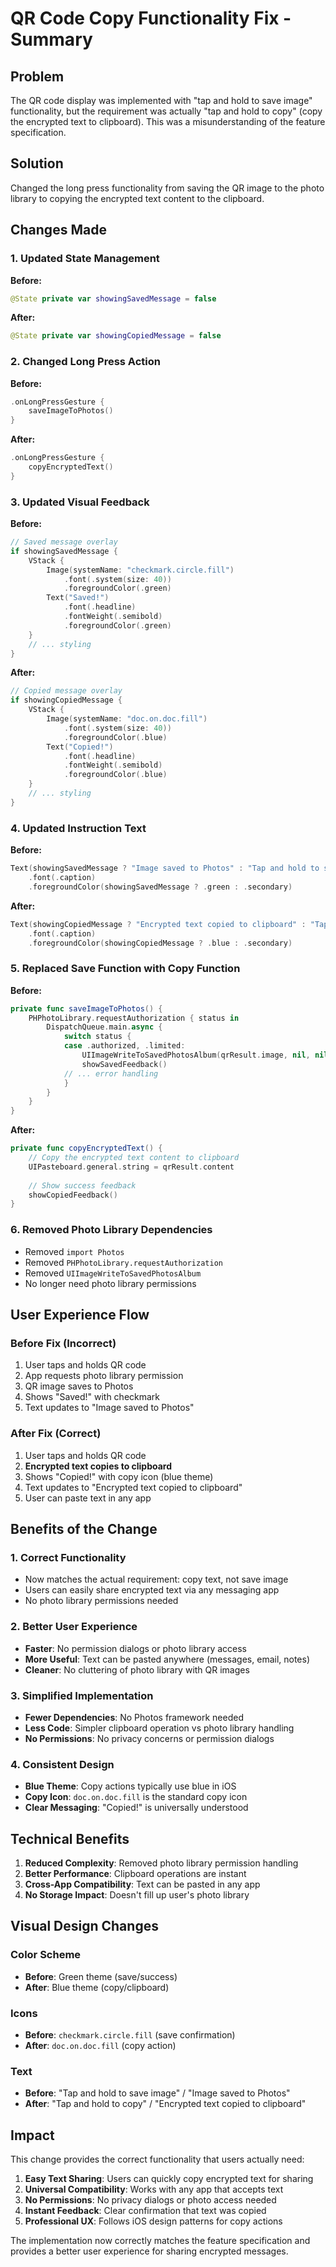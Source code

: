 # QR Code Copy Functionality Fix - Summary

## Problem
The QR code display was implemented with "tap and hold to save image" functionality, but the requirement was actually "tap and hold to copy" (copy the encrypted text to clipboard). This was a misunderstanding of the feature specification.

## Solution
Changed the long press functionality from saving the QR image to the photo library to copying the encrypted text content to the clipboard.

## Changes Made

### 1. Updated State Management
**Before:**
```swift
@State private var showingSavedMessage = false
```

**After:**
```swift
@State private var showingCopiedMessage = false
```

### 2. Changed Long Press Action
**Before:**
```swift
.onLongPressGesture {
    saveImageToPhotos()
}
```

**After:**
```swift
.onLongPressGesture {
    copyEncryptedText()
}
```

### 3. Updated Visual Feedback
**Before:**
```swift
// Saved message overlay
if showingSavedMessage {
    VStack {
        Image(systemName: "checkmark.circle.fill")
            .font(.system(size: 40))
            .foregroundColor(.green)
        Text("Saved!")
            .font(.headline)
            .fontWeight(.semibold)
            .foregroundColor(.green)
    }
    // ... styling
}
```

**After:**
```swift
// Copied message overlay
if showingCopiedMessage {
    VStack {
        Image(systemName: "doc.on.doc.fill")
            .font(.system(size: 40))
            .foregroundColor(.blue)
        Text("Copied!")
            .font(.headline)
            .fontWeight(.semibold)
            .foregroundColor(.blue)
    }
    // ... styling
}
```

### 4. Updated Instruction Text
**Before:**
```swift
Text(showingSavedMessage ? "Image saved to Photos" : "Tap and hold to save image")
    .font(.caption)
    .foregroundColor(showingSavedMessage ? .green : .secondary)
```

**After:**
```swift
Text(showingCopiedMessage ? "Encrypted text copied to clipboard" : "Tap and hold to copy")
    .font(.caption)
    .foregroundColor(showingCopiedMessage ? .blue : .secondary)
```

### 5. Replaced Save Function with Copy Function
**Before:**
```swift
private func saveImageToPhotos() {
    PHPhotoLibrary.requestAuthorization { status in
        DispatchQueue.main.async {
            switch status {
            case .authorized, .limited:
                UIImageWriteToSavedPhotosAlbum(qrResult.image, nil, nil, nil)
                showSavedFeedback()
            // ... error handling
            }
        }
    }
}
```

**After:**
```swift
private func copyEncryptedText() {
    // Copy the encrypted text content to clipboard
    UIPasteboard.general.string = qrResult.content
    
    // Show success feedback
    showCopiedFeedback()
}
```

### 6. Removed Photo Library Dependencies
- Removed `import Photos`
- Removed `PHPhotoLibrary.requestAuthorization`
- Removed `UIImageWriteToSavedPhotosAlbum`
- No longer need photo library permissions

## User Experience Flow

### Before Fix (Incorrect)
1. User taps and holds QR code
2. App requests photo library permission
3. QR image saves to Photos
4. Shows "Saved!" with checkmark
5. Text updates to "Image saved to Photos"

### After Fix (Correct)
1. User taps and holds QR code
2. **Encrypted text copies to clipboard**
3. Shows "Copied!" with copy icon (blue theme)
4. Text updates to "Encrypted text copied to clipboard"
5. User can paste text in any app

## Benefits of the Change

### 1. Correct Functionality
- Now matches the actual requirement: copy text, not save image
- Users can easily share encrypted text via any messaging app
- No photo library permissions needed

### 2. Better User Experience
- **Faster**: No permission dialogs or photo library access
- **More Useful**: Text can be pasted anywhere (messages, email, notes)
- **Cleaner**: No cluttering of photo library with QR images

### 3. Simplified Implementation
- **Fewer Dependencies**: No Photos framework needed
- **Less Code**: Simpler clipboard operation vs photo library handling
- **No Permissions**: No privacy concerns or permission dialogs

### 4. Consistent Design
- **Blue Theme**: Copy actions typically use blue in iOS
- **Copy Icon**: `doc.on.doc.fill` is the standard copy icon
- **Clear Messaging**: "Copied!" is universally understood

## Technical Benefits

1. **Reduced Complexity**: Removed photo library permission handling
2. **Better Performance**: Clipboard operations are instant
3. **Cross-App Compatibility**: Text can be pasted in any app
4. **No Storage Impact**: Doesn't fill up user's photo library

## Visual Design Changes

### Color Scheme
- **Before**: Green theme (save/success)
- **After**: Blue theme (copy/clipboard)

### Icons
- **Before**: `checkmark.circle.fill` (save confirmation)
- **After**: `doc.on.doc.fill` (copy action)

### Text
- **Before**: "Tap and hold to save image" / "Image saved to Photos"
- **After**: "Tap and hold to copy" / "Encrypted text copied to clipboard"

## Impact

This change provides the correct functionality that users actually need:

1. **Easy Text Sharing**: Users can quickly copy encrypted text for sharing
2. **Universal Compatibility**: Works with any app that accepts text
3. **No Permissions**: No privacy dialogs or photo access needed
4. **Instant Feedback**: Clear confirmation that text was copied
5. **Professional UX**: Follows iOS design patterns for copy actions

The implementation now correctly matches the feature specification and provides a better user experience for sharing encrypted messages.